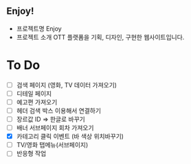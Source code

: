 ## Enjoy!

- 프로젝트명
  Enjoy
- 프로젝트 소개
  OTT 플랫폼을 기획, 디자인, 구현한 웹사이트입니다.

# To Do

- [ ] 검색 페이지 (영화, TV 데이터 가져오기)
- [ ] 디테일 페이지
- [ ] 예고편 가져오기
- [ ] 헤더 검색 박스 이용해서 연결하기
- [ ] 장르값 ID => 한글로 바꾸기
- [ ] 배너 서브페이지 회차 가져오기
- [x] 카테고리 클릭 이벤트 (바 색상 위치바꾸기)
- [ ] TV/영화 탭메뉴(서브페이지)
- [ ] 반응형 작업
